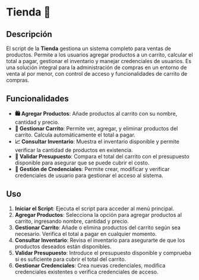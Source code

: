 # Tienda 🛒

## Descripción

El script de la **Tienda** gestiona un sistema completo para ventas de productos. Permite a los usuarios agregar productos a un carrito, calcular el total a pagar, gestionar el inventario y manejar credenciales de usuarios. Es una solución integral para la administración de compras en un entorno de venta al por menor, con control de acceso y funcionalidades de carrito de compras.

## Funcionalidades

- **🛍️ Agregar Productos**: Añade productos al carrito con su nombre, cantidad y precio.
- **🛒 Gestionar Carrito**: Permite ver, agregar, y eliminar productos del carrito. Calcula automáticamente el total a pagar.
- **📈 Consultar Inventario**: Muestra el inventario disponible y permite verificar la cantidad de productos en existencia.
- **💸 Validar Presupuesto**: Compara el total del carrito con el presupuesto disponible para asegurar que se puede cubrir el costo.
- **🔐 Gestión de Credenciales**: Permite crear, modificar y verificar credenciales de usuario para gestionar el acceso al sistema.

## Uso

1. **Iniciar el Script**: Ejecuta el script para acceder al menú principal.
2. **Agregar Productos**: Selecciona la opción para agregar productos al carrito, ingresando nombre, cantidad y precio.
3. **Gestionar Carrito**: Añade o elimina productos del carrito según sea necesario. Verifica el total a pagar en cualquier momento.
4. **Consultar Inventario**: Revisa el inventario para asegurarte de que los productos deseados están disponibles.
5. **Validar Presupuesto**: Introduce el presupuesto disponible y comprueba si es suficiente para cubrir el total del carrito.
6. **Gestionar Credenciales**: Crea nuevas credenciales, modifica credenciales existentes o verifica credenciales de acceso.
